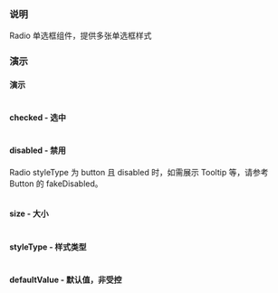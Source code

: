 ### 说明

Radio 单选框组件，提供多张单选框样式

### 演示

#### 演示

```js {"codepath": "radio.jsx"}
```

#### checked - 选中

```js {"codepath": "radio-checked.jsx"}
```

#### disabled - 禁用

Radio styleType 为 button 且 disabled 时，如需展示 Tooltip 等，请参考 Button 的 fakeDisabled。

```js {"codepath": "radio-disabled.jsx"}
```

#### size - 大小

```js {"codepath": "radio-size.jsx"}
```

#### styleType - 样式类型

```js {"codepath": "radio-styleType.jsx"}
```

#### defaultValue - 默认值，非受控

```js {"codepath": "radio-uncontrolled.jsx"}
```
